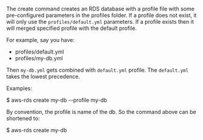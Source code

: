 The create command creates an RDS database with a profile file with some pre-configured parameters in the profiles folder.  If a profile does not exist, it will only use the `profiles/default.yml` parameters.  If a profile exists then it will merged specified profile with the default profile.

For example, say you have:

* profiles/default.yml
* profiles/my-db.yml

Then `my-db.yml` gets combined with `default.yml` profile.  The `default.yml` takes the lowest precedence.

Examples:

$ aws-rds create my-db --profile my-db

By convention, the profile is name of the db.  So the command above can be shortened to:

$ aws-rds create my-db
